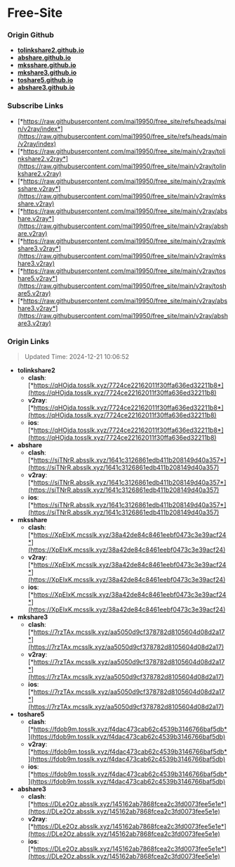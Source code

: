 # Free-Site

### Origin Github

- [**tolinkshare2.github.io**](https://github.com/tolinkshare2/tolinkshare2.github.io)
- [**abshare.github.io**](https://github.com/abshare/abshare.github.io)
- [**mksshare.github.io**](https://github.com/mksshare/mksshare.github.io)
- [**mkshare3.github.io**](https://github.com/mkshare3/mkshare3.github.io)
- [**toshare5.github.io**](https://github.com/toshare5/toshare5.github.io)
- [**abshare3.github.io**](https://github.com/abshare3/abshare3.github.io)

### Subscribe Links

- [*https://raw.githubusercontent.com/mai19950/free_site/refs/heads/main/v2ray/index*](https://raw.githubusercontent.com/mai19950/free_site/refs/heads/main/v2ray/index)
- [*https://raw.githubusercontent.com/mai19950/free_site/main/v2ray/tolinkshare2.v2ray*](https://raw.githubusercontent.com/mai19950/free_site/main/v2ray/tolinkshare2.v2ray)
- [*https://raw.githubusercontent.com/mai19950/free_site/main/v2ray/mksshare.v2ray*](https://raw.githubusercontent.com/mai19950/free_site/main/v2ray/mksshare.v2ray)
- [*https://raw.githubusercontent.com/mai19950/free_site/main/v2ray/abshare.v2ray*](https://raw.githubusercontent.com/mai19950/free_site/main/v2ray/abshare.v2ray)
- [*https://raw.githubusercontent.com/mai19950/free_site/main/v2ray/mkshare3.v2ray*](https://raw.githubusercontent.com/mai19950/free_site/main/v2ray/mkshare3.v2ray)
- [*https://raw.githubusercontent.com/mai19950/free_site/main/v2ray/toshare5.v2ray*](https://raw.githubusercontent.com/mai19950/free_site/main/v2ray/toshare5.v2ray)
- [*https://raw.githubusercontent.com/mai19950/free_site/main/v2ray/abshare3.v2ray*](https://raw.githubusercontent.com/mai19950/free_site/main/v2ray/abshare3.v2ray)

### Origin Links

> Updated Time: 2024-12-21 10:06:52

- **tolinkshare2**
  - **clash**: [*https://qHOjda.tosslk.xyz/7724ce22162011f30ffa636ed32211b8*](https://qHOjda.tosslk.xyz/7724ce22162011f30ffa636ed32211b8)
  - **v2ray**: [*https://qHOjda.tosslk.xyz/7724ce22162011f30ffa636ed32211b8*](https://qHOjda.tosslk.xyz/7724ce22162011f30ffa636ed32211b8)
  - **ios**: [*https://qHOjda.tosslk.xyz/7724ce22162011f30ffa636ed32211b8*](https://qHOjda.tosslk.xyz/7724ce22162011f30ffa636ed32211b8)
- **abshare**
  - **clash**: [*https://siTNrR.absslk.xyz/1641c3126861edb411b208149d40a357*](https://siTNrR.absslk.xyz/1641c3126861edb411b208149d40a357)
  - **v2ray**: [*https://siTNrR.absslk.xyz/1641c3126861edb411b208149d40a357*](https://siTNrR.absslk.xyz/1641c3126861edb411b208149d40a357)
  - **ios**: [*https://siTNrR.absslk.xyz/1641c3126861edb411b208149d40a357*](https://siTNrR.absslk.xyz/1641c3126861edb411b208149d40a357)
- **mksshare**
  - **clash**: [*https://XpEIxK.mcsslk.xyz/38a42de84c8461eebf0473c3e39acf24*](https://XpEIxK.mcsslk.xyz/38a42de84c8461eebf0473c3e39acf24)
  - **v2ray**: [*https://XpEIxK.mcsslk.xyz/38a42de84c8461eebf0473c3e39acf24*](https://XpEIxK.mcsslk.xyz/38a42de84c8461eebf0473c3e39acf24)
  - **ios**: [*https://XpEIxK.mcsslk.xyz/38a42de84c8461eebf0473c3e39acf24*](https://XpEIxK.mcsslk.xyz/38a42de84c8461eebf0473c3e39acf24)
- **mkshare3**
  - **clash**: [*https://7rzTAx.mcsslk.xyz/aa5050d9cf378782d8105604d08d2a17*](https://7rzTAx.mcsslk.xyz/aa5050d9cf378782d8105604d08d2a17)
  - **v2ray**: [*https://7rzTAx.mcsslk.xyz/aa5050d9cf378782d8105604d08d2a17*](https://7rzTAx.mcsslk.xyz/aa5050d9cf378782d8105604d08d2a17)
  - **ios**: [*https://7rzTAx.mcsslk.xyz/aa5050d9cf378782d8105604d08d2a17*](https://7rzTAx.mcsslk.xyz/aa5050d9cf378782d8105604d08d2a17)
- **toshare5**
  - **clash**: [*https://fdob9m.tosslk.xyz/f4dac473cab62c4539b3146766baf5db*](https://fdob9m.tosslk.xyz/f4dac473cab62c4539b3146766baf5db)
  - **v2ray**: [*https://fdob9m.tosslk.xyz/f4dac473cab62c4539b3146766baf5db*](https://fdob9m.tosslk.xyz/f4dac473cab62c4539b3146766baf5db)
  - **ios**: [*https://fdob9m.tosslk.xyz/f4dac473cab62c4539b3146766baf5db*](https://fdob9m.tosslk.xyz/f4dac473cab62c4539b3146766baf5db)
- **abshare3**
  - **clash**: [*https://DLe2Oz.absslk.xyz/145162ab7868fcea2c3fd0073fee5e1e*](https://DLe2Oz.absslk.xyz/145162ab7868fcea2c3fd0073fee5e1e)
  - **v2ray**: [*https://DLe2Oz.absslk.xyz/145162ab7868fcea2c3fd0073fee5e1e*](https://DLe2Oz.absslk.xyz/145162ab7868fcea2c3fd0073fee5e1e)
  - **ios**: [*https://DLe2Oz.absslk.xyz/145162ab7868fcea2c3fd0073fee5e1e*](https://DLe2Oz.absslk.xyz/145162ab7868fcea2c3fd0073fee5e1e)
